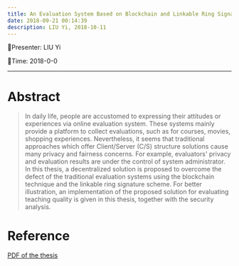 ```yaml
---
title: An Evaluation System Based on Blockchain and Linkable Ring Signature
date: 2018-09-21 00:14:39
description: LIU Yi, 2018-10-11
---
```


<!-- more -->

:tada:Presenter: LIU Yi

:tada:Time: 2018-0-0

---
# Abstract
> In daily life, people are accustomed to expressing their attitudes or experiences via online evaluation system. These systems mainly provide a platform to collect evaluations, such as for courses, movies, shopping experiences. Nevertheless, it seems that traditional approaches which offer Client/Server (C/S) structure solutions cause many privacy and fairness concerns. For example, evaluators' privacy and evaluation results are under the control of system administrator. In this thesis, a decentralized solution is proposed to overcome the defect of the traditional evaluation systems using the blockchain technique and the linkable ring signature scheme. For better illustration, an implementation of the proposed solution for evaluating teaching quality is given in this thesis, together with the security analysis.   

# Reference 
[PDF of the thesis](https://imliuyi.com/ugthesis.pdf)


